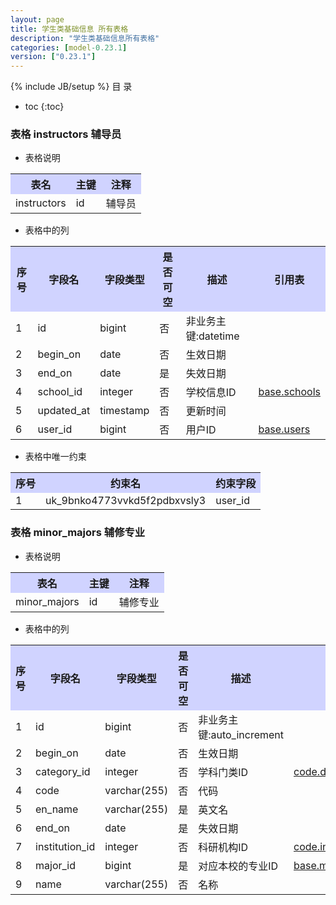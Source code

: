 ```yaml
---
layout: page
title: 学生类基础信息 所有表格
description: "学生类基础信息所有表格"
categories: [model-0.23.1]
version: ["0.23.1"]
---
```

{% include JB/setup %}
 目  录

* toc
{:toc}



### 表格 instructors 辅导员

  * 表格说明

<table class="table table-bordered table-striped table-condensed">
<tr><th style="background-color:#D0D3FF">表名</th><th style="background-color:#D0D3FF">主键</th><th style="background-color:#D0D3FF">注释</th>  </tr>
<tr><td>instructors</td><td>id</td><td>辅导员</td>  </tr>
</table>

  * 表格中的列

<table class="table table-bordered table-striped table-condensed">
<tr><th style="background-color:#D0D3FF" class="text-center">序号</th><th style="background-color:#D0D3FF">字段名</th><th style="background-color:#D0D3FF">字段类型</th><th style="background-color:#D0D3FF" class="text-center">是否可空</th><th style="background-color:#D0D3FF">描述</th><th style="background-color:#D0D3FF">引用表</th>  </tr>
<tr><td class="text-center">1</td><td>id</td><td>bigint</td><td class="text-center">否</td><td>非业务主键:datetime</td><td></td>  </tr>
<tr><td class="text-center">2</td><td>begin_on</td><td>date</td><td class="text-center">否</td><td>生效日期</td><td></td>  </tr>
<tr><td class="text-center">3</td><td>end_on</td><td>date</td><td class="text-center">是</td><td>失效日期</td><td></td>  </tr>
<tr><td class="text-center">4</td><td>school_id</td><td>integer</td><td class="text-center">否</td><td>学校信息ID</td><td>           <a href="/base/common/space.html#表格-schools-学校信息">base.schools</a>
</td>  </tr>
<tr><td class="text-center">5</td><td>updated_at</td><td>timestamp</td><td class="text-center">否</td><td>更新时间</td><td></td>  </tr>
<tr><td class="text-center">6</td><td>user_id</td><td>bigint</td><td class="text-center">否</td><td>用户ID</td><td>           <a href="/base/common/user.html#表格-users-通用人员信息">base.users</a>
</td>  </tr>
</table>

  * 表格中唯一约束

<table class="table table-bordered table-striped table-condensed">
  <tr>
<th style="background-color:#D0D3FF">序号</th><th style="background-color:#D0D3FF">约束名</th><th style="background-color:#D0D3FF">约束字段</th>  </tr>
<tr><td>1</td><td>uk_9bnko4773vvkd5f2pdbxvsly3</td><td>user_id</td>  </tr>
</table>


### 表格 minor_majors 辅修专业

  * 表格说明

<table class="table table-bordered table-striped table-condensed">
<tr><th style="background-color:#D0D3FF">表名</th><th style="background-color:#D0D3FF">主键</th><th style="background-color:#D0D3FF">注释</th>  </tr>
<tr><td>minor_majors</td><td>id</td><td>辅修专业</td>  </tr>
</table>

  * 表格中的列

<table class="table table-bordered table-striped table-condensed">
<tr><th style="background-color:#D0D3FF" class="text-center">序号</th><th style="background-color:#D0D3FF">字段名</th><th style="background-color:#D0D3FF">字段类型</th><th style="background-color:#D0D3FF" class="text-center">是否可空</th><th style="background-color:#D0D3FF">描述</th><th style="background-color:#D0D3FF">引用表</th>  </tr>
<tr><td class="text-center">1</td><td>id</td><td>bigint</td><td class="text-center">否</td><td>非业务主键:auto_increment</td><td></td>  </tr>
<tr><td class="text-center">2</td><td>begin_on</td><td>date</td><td class="text-center">否</td><td>生效日期</td><td></td>  </tr>
<tr><td class="text-center">3</td><td>category_id</td><td>integer</td><td class="text-center">否</td><td>学科门类ID</td><td>           <a href="/code/edu.html#表格-discipline_categories-学科门类">code.discipline_categories</a>
</td>  </tr>
<tr><td class="text-center">4</td><td>code</td><td>varchar(255)</td><td class="text-center">否</td><td>代码</td><td></td>  </tr>
<tr><td class="text-center">5</td><td>en_name</td><td>varchar(255)</td><td class="text-center">是</td><td>英文名</td><td></td>  </tr>
<tr><td class="text-center">6</td><td>end_on</td><td>date</td><td class="text-center">是</td><td>失效日期</td><td></td>  </tr>
<tr><td class="text-center">7</td><td>institution_id</td><td>integer</td><td class="text-center">否</td><td>科研机构ID</td><td>           <a href="/code/edu.html#表格-institutions-科研机构">code.institutions</a>
</td>  </tr>
<tr><td class="text-center">8</td><td>major_id</td><td>bigint</td><td class="text-center">是</td><td>对应本校的专业ID</td><td>           <a href="/base/edu/core.html#表格-majors-专业">base.majors</a>
</td>  </tr>
<tr><td class="text-center">9</td><td>name</td><td>varchar(255)</td><td class="text-center">否</td><td>名称</td><td></td>  </tr>
</table>


